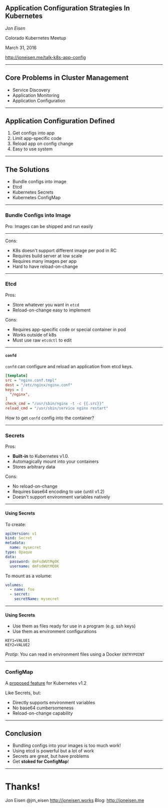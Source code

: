 ## Application Configuration Strategies In Kubernetes

_Jon Eisen_

Colorado Kubernetes Meetup

March 31, 2016

http://joneisen.me/talk-k8s-app-config

----

## Core Problems in Cluster Management

- Service Discovery
- Application Monitoring
- Application Configuration

----

## Application Configuration Defined

1. Get configs into app
2. Limit app-specific code
3. Reload app on config change
4. Easy to use system

----

## The Solutions

- Bundle configs into image
- Etcd
- Kubernetes Secrets
- Kubernetes ConfigMap

----

### Bundle Configs into Image

Pro: Images can be shipped and run easily

---

Cons:
- K8s doesn't support different image per pod in RC
- Requires build server at low scale
- Requires many images per app
- Hard to have reload-on-change

----

### Etcd

Pros:
- Store whatever you want in `etcd`
- Reload-on-change easy to implement

Cons:
- Requires app-specific code or special container in pod
- Works outside of k8s
- Must use raw `etcdctl` to edit

____

#### `confd`

`confd` can configure and reload an application from etcd keys.

```ini
[template]
src = "nginx.conf.tmpl"
dest = "/etc/nginx/nginx.conf"
keys = [
  "/nginx",
]
check_cmd = "/usr/sbin/nginx -t -c {{.src}}"
reload_cmd = "/usr/sbin/service nginx restart"
```

How to get `confd` config into the container?

----

### Secrets

Pros:
- **Built-in** to Kubernetes v1.0.
- Automagically mount into your containers
- Stores arbitrary data

Cons:
- No reload-on-change
- Requires base64 encoding to use (until v1.2)
- Doesn't support environment variables natively

____

#### Using Secrets

To create:
```yaml
apiVersion: v1
kind: Secret
metadata:
  name: mysecret
type: Opaque
data:
  password: dmFsdWUtMg0K
  username: dmFsdWUtMQ0K
```

To mount as a volume:
```yaml
volumes:
  - name: foo
  - secret:
    secretName: mysecret
```

____

#### Using Secrets

- Use them as files ready for use in a program (e.g. ssh keys)
- Use them as environment configurations

```
KEY1=VALUE1
KEY2=VALUE2
```

*Protip*: You can read in environment files using a Docker `ENTRYPOINT`

----

### ConfigMap

A [proposed feature](https://github.com/eBay/Kubernetes/blob/master/docs/proposals/configmap.md) for Kubernetes v1.2

Like Secrets, but:

- Directly supports environment variables
- No base64 cumbersomeness
- Reload-on-change capability

----

## Conclusion

- Bundling configs into your images is too much work!
- Using etcd is powerful but a lot of work
- Secrets are great, but have problems
- Get **stoked for ConfigMap**!

----

# Thanks!

Jon Eisen
@jm_eisen
http://joneisen.works
Blog: http://joneisen.me

